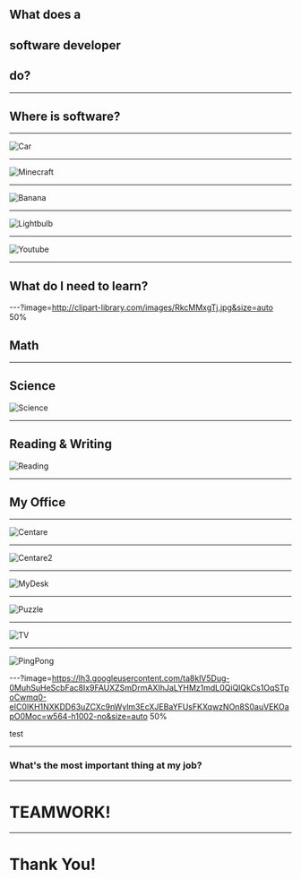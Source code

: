 <!-- .slide: class="center" -->
## What does a 
## __software developer__ 
## do?
---
<!-- .slide: class="center" -->
## Where is software?
---
<!-- .slide: class="center" -->
![Car](https://easydrawingguides-7512.kxcdn.com/wp-content/uploads/2017/01/How-to-Draw-a-cartoon-car-20.png)

---
<!-- .slide: class="center" -->
![Minecraft](https://res.cloudinary.com/lmn/image/upload/c_limit,h_360,w_640/e_sharpen:100/f_auto,fl_lossy,q_auto/v1/gameskinnyc/1/0/4/1046265-minecraft-wallpaper-download-ps3-0f48f.jpg)

---
<!-- .slide: class="center" -->
![Banana](https://media.istockphoto.com/photos/banana-picture-id183380744?k=6&m=183380744&s=612x612&w=0&h=q64r-Nb2A3486LyE_9frNSlFHWDcJPL6PDJ_TwxzsdQ=)

---
<!-- .slide: class="center" -->
![Lightbulb](https://assets.pcmag.com/media/images/421626-philips-hue-white-e26-smart-bulb.jpg?width=640&height=471)

---
<!-- .slide: class="center" -->
![Youtube](https://pmcvariety.files.wordpress.com/2017/09/youtube-logo.png?w=896&h=504&crop=1)

---
<!-- .slide: class="center" -->
## What do I need to learn?

---?image=http://clipart-library.com/images/RkcMMxgTj.jpg&size=auto 50%

## Math

---

## Science

![Science](http://www.pngmart.com/files/4/Science-PNG-Free-Download.png)

---

## Reading & Writing

![Reading](http://images.all-free-download.com/images/graphiclarge/funny_cartoon_pencil_vector_588709.jpg)

---
<!-- .slide: class="center" -->
## My Office

---
<!-- .slide: class="center" -->

![Centare](https://lh3.googleusercontent.com/w1wt28FHlWR-zNfmvx40Cwa1HrVp4x_EZPTIw4s0yZAivswxY_zqwW4YcO2HC5P5hMApaLXMoNvFWnVQylKkJo7skmy86u0GT_NRD3KPQUCZWAjAZk258tp0hGHji_P1wJD1vGE6HxE=w1779-h1000-no)

---
<!-- .slide: class="center" -->
![Centare2](https://lh3.googleusercontent.com/kfNi_orSU5iOFvCjKNbUId53oIy7kFmbRmdxoDcvicBhZ7Nur1DCtWZm4bnRUNdtmAR4lPwMGZgJE2atox52pOVL_ssJIPRWGrFZnKCR5foKT-t-fKptqqmaWIpXsSI7PrcaNvTdyrU=w1779-h1000-no)

---
<!-- .slide: class="center" -->
![MyDesk](https://lh3.googleusercontent.com/pGk6Ljx4ncNLDRAEzlzHPGmAk8ulKy0DDQ_pHV7FpyoN5crzdisVpmsP4-6EgfxfinhIh1aZ40fNEdFAXjgklvKeLgTa7h-hVDT5N8470pax4UPKyI6RsmfV9V16pS_W-4HoR6V-Drs=w1779-h1000-no)

---
<!-- .slide: class="center" -->
![Puzzle](https://lh3.googleusercontent.com/lWA0AVNbnNGbLJeljHaO619bqn2KkB8UpzIhQMuJjW3VruQGlNE1vWJfWa1xgf8nIFf8MsZkECtYx47zgmybK2SjNK0p1xOXd4El7wYexGAwcEmbCEUfkyE-MOcgHCK2pEQh6lUAIds=w1779-h1000-no)

---
<!-- .slide: class="center" -->
![TV](https://lh3.googleusercontent.com/Udmm4iLU8BMpHHXdXVRIQOZJctclhnqkiSMhmnC2w6cfh3DOAp9SrKBchkJX0QmgZ7bQ-A4cHkmNjOl_9xxw6T_2XC1MqiKwNY3Rw3SC2aY_3BzMHHKpw_DeBXgd4qYpkDBsW6G3wec=w1779-h1000-no)

---
<!-- .slide: class="center" -->
![PingPong](https://lh3.googleusercontent.com/9hmM3I7xNYret9IOCal0ZZvu4RF-t1AaYgE3yIGyrvLu7rek_BNHIJHfZJrZ3n0nwDbKMU9YOsxTzGLy9K-F_2Mfi_Ksq474Dqn7FSqpAWkjRPp18lYM1H278XBh3mqi8jaz9fU-QVE=w1779-h1000-no)

---?image=https://lh3.googleusercontent.com/ta8klV5Dug-0MuhSuHeScbFac8Ix9FAUXZSmDrmAXIhJaLYHMz1mdL0QiQlQkCs1OqSTpoCwmq0-eIC0IKH1NXKDD63uZCXc9nWylm3EcXJEBaYFUsFKXqwzNOn8S0auVEKOapO0Moc=w564-h1002-no&size=auto 50%

test

---
<!-- .slide: class="center" -->
### What's the most __important__ thing at my job?

---
<!-- .slide: class="center" -->
# __TEAMWORK!__

---
<!-- .slide: class="center" -->
# Thank You!